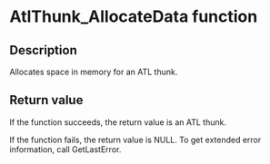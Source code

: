 # AtlThunk_AllocateData function

## Description

Allocates space in memory for an ATL thunk.

## Return value

If the function succeeds, the return value is an ATL thunk.

If the function fails, the return value is NULL. To get extended error information, call GetLastError.